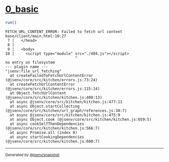 # [0_basic](../../script_module_not_found_build.test.mjs#L22)

```js
run()
```

```console
FETCH_URL_CONTENT_ERROR: Failed to fetch url content
base/client/main.html:10:27
 7 |   </head>
 8 | 
 9 |   <body>
10 |     <script type="module" src="./404.js"></script>
                               ^
no entry on filesystem
--- plugin name ---
"jsenv:file_url_fetching"
  at createFailedToFetchUrlContentError (@jsenv/core/src/kitchen/errors.js:73:24)
  at createFetchUrlContentError (@jsenv/core/src/kitchen/errors.js:115:14)
  at Object.fetchUrlContent (@jsenv/core/src/kitchen/kitchen.js:408:13)
  at async @jsenv/core/src/kitchen/kitchen.js:477:11
  at async Object.startCollecting (@jsenv/core/src/kitchen/url_graph/references.js:30:7)
  at async @jsenv/core/src/kitchen/kitchen.js:475:9
  at async Object.cook (@jsenv/core/src/kitchen/kitchen.js:659:5)
  at async cookSelfThenDependencies (@jsenv/core/src/kitchen/kitchen.js:566:7)
  at async Promise.all (index 0)
  at async startCookingDependencies (@jsenv/core/src/kitchen/kitchen.js:600:7)
```

---

<sub>
  Generated by <a href="https://github.com/jsenv/core/tree/main/packages/independent/snapshot">@jsenv/snapshot</a>
</sub>
